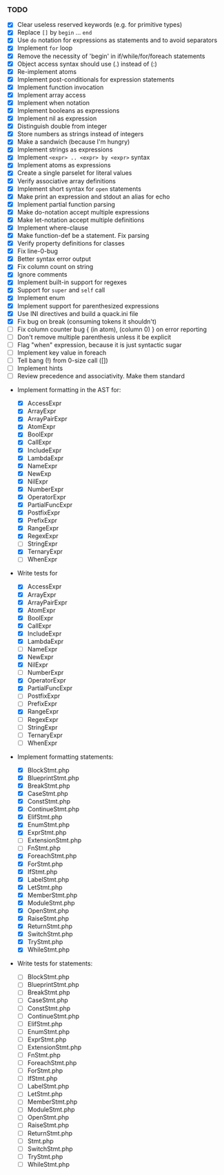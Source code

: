 ### TODO

- [x] Clear useless reserved keywords (e.g. for primitive types)
- [x] Replace `[]` by `begin` ... `end`
- [x] Use `do` notation for expressions as statements and to avoid separators
- [x] Implement `for` loop
- [x] Remove the necessity of 'begin' in if/while/for/foreach statements
- [x] Object access syntax should use (.) instead of (:)
- [x] Re-implement atoms
- [x] Implement post-conditionals for expression statements
- [x] Implement function invocation
- [x] Implement array access
- [x] Implement when notation
- [x] Implement booleans as expressions
- [x] Implement nil as expression
- [x] Distinguish double from integer
- [x] Store numbers as strings instead of integers
- [x] Make a sandwich (because I'm hungry)
- [x] Implement strings as expressions
- [x] Implement `<expr> .. <expr> by <expr>` syntax
- [x] Implement atoms as expressions
- [x] Create a single parselet for literal values
- [x] Verify associative array definitions
- [x] Implement short syntax for `open` statements
- [x] Make print an expression and stdout an alias for echo
- [x] Implement partial function parsing
- [x] Make do-notation accept multiple expressions
- [x] Make let-notation accept multiple definitions
- [x] Implement where-clause
- [x] Make function-def be a statement. Fix parsing
- [x] Verify property definitions for classes
- [x] Fix line-0-bug
- [x] Better syntax error output
- [x] Fix column count on string
- [x] Ignore comments
- [x] Implement built-in support for regexes
- [x] Support for `super` and `self` call
- [x] Implement enum
- [x] Implement support for parenthesized expressions
- [x] Use INI directives and build a quack.ini file
- [x] Fix bug on break (consuming tokens it shouldn't)
- [ ] Fix column counter bug { (in atom), (column 0) } on error reporting
- [ ] Don't remove multiple parenthesis unless it be explicit
- [ ] Flag "when" expression, because it is just syntactic sugar
- [ ] Implement key value in foreach
- [ ] Tell bang (!) from 0-size call ([])
- [ ] Implement hints
- [ ] Review precedence and associativity. Make them standard

- Implement formatting in the AST for:
  - [x] AccessExpr
  - [x] ArrayExpr
  - [x] ArrayPairExpr
  - [x] AtomExpr
  - [x] BoolExpr
  - [x] CallExpr
  - [x] IncludeExpr
  - [x] LambdaExpr
  - [x] NameExpr
  - [x] NewExp
  - [x] NilExpr
  - [x] NumberExpr
  - [x] OperatorExpr
  - [x] PartialFuncExpr
  - [x] PostfixExpr
  - [x] PrefixExpr
  - [x] RangeExpr
  - [x] RegexExpr
  - [ ] StringExpr
  - [x] TernaryExpr
  - [ ] WhenExpr

- Write tests for
  - [x] AccessExpr
  - [x] ArrayExpr
  - [x] ArrayPairExpr
  - [x] AtomExpr
  - [x] BoolExpr
  - [x] CallExpr
  - [x] IncludeExpr
  - [x] LambdaExpr
  - [ ] NameExpr
  - [x] NewExpr
  - [x] NilExpr
  - [ ] NumberExpr
  - [x] OperatorExpr
  - [x] PartialFuncExpr
  - [ ] PostfixExpr
  - [ ] PrefixExpr
  - [x] RangeExpr
  - [ ] RegexExpr
  - [ ] StringExpr
  - [ ] TernaryExpr
  - [ ] WhenExpr

- Implement formatting statements:

  - [x] BlockStmt.php
  - [x] BlueprintStmt.php
  - [x] BreakStmt.php
  - [x] CaseStmt.php
  - [x] ConstStmt.php
  - [x] ContinueStmt.php
  - [x] ElifStmt.php
  - [x] EnumStmt.php
  - [x] ExprStmt.php
  - [ ] ExtensionStmt.php
  - [ ] FnStmt.php
  - [x] ForeachStmt.php
  - [x] ForStmt.php
  - [x] IfStmt.php
  - [x] LabelStmt.php
  - [x] LetStmt.php
  - [x] MemberStmt.php
  - [x] ModuleStmt.php
  - [x] OpenStmt.php
  - [x] RaiseStmt.php
  - [x] ReturnStmt.php
  - [x] SwitchStmt.php
  - [x] TryStmt.php
  - [x] WhileStmt.php

- Write tests for statements:

  - [ ] BlockStmt.php
  - [ ] BlueprintStmt.php
  - [ ] BreakStmt.php
  - [ ] CaseStmt.php
  - [ ] ConstStmt.php
  - [ ] ContinueStmt.php
  - [ ] ElifStmt.php
  - [ ] EnumStmt.php
  - [ ] ExprStmt.php
  - [ ] ExtensionStmt.php
  - [ ] FnStmt.php
  - [ ] ForeachStmt.php
  - [ ] ForStmt.php
  - [ ] IfStmt.php
  - [ ] LabelStmt.php
  - [ ] LetStmt.php
  - [ ] MemberStmt.php
  - [ ] ModuleStmt.php
  - [ ] OpenStmt.php
  - [ ] RaiseStmt.php
  - [ ] ReturnStmt.php
  - [ ] Stmt.php
  - [ ] SwitchStmt.php
  - [ ] TryStmt.php
  - [ ] WhileStmt.php
